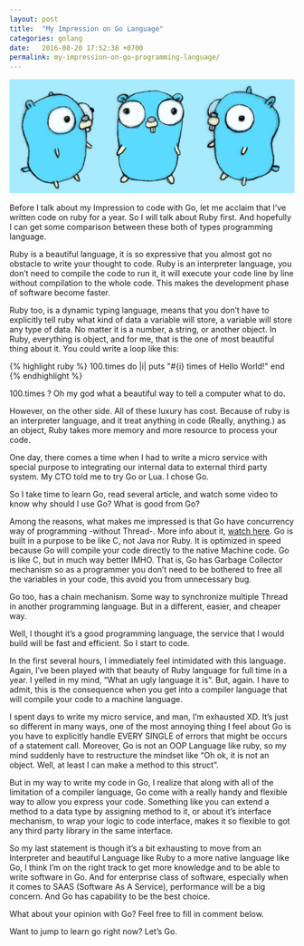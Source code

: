 ```yaml
---
layout: post
title:  "My Impression on Go Language"
categories: golang
date:   2016-08-20 17:52:38 +0700
permalink: my-impression-on-go-programming-language/
---
```


![Gopher](/images/gopher.jpg)

Before I talk about my Impression to code with Go, let me acclaim that I’ve written code on ruby for a year. So I will talk about Ruby first. And hopefully I can get some comparison between these both of types programming language.

Ruby is a beautiful language, it is so expressive that you almost got no obstacle to write your thought to code. Ruby is an interpreter language, you don’t need to compile the code to run it, it will execute your code line by line without compilation to the whole code. This makes the development phase of software become faster.

Ruby too, is a dynamic typing language, means that  you don’t have to explicitly tell ruby what kind of data a variable will store, a variable will store any type of data. No matter it is a number, a string, or another object. In Ruby, everything is object, and for me, that is the one of most beautiful thing about it. You could write a loop like this:

{% highlight ruby %}
100.times do |i|
  puts "#{i} times of Hello World!"
end
{% endhighlight %}

100.times ? Oh my god what a beautiful way to tell a computer what to do.

However, on the other side. All of these luxury has cost. Because of ruby is an interpreter language, and it treat anything in code (Really, anything.) as an object, Ruby takes more memory and more resource to process your code.

One day, there comes a time when I had to write a micro service with special purpose to integrating our internal data to external third party system. My CTO told me to try Go or Lua. I chose Go.

So I take time to learn Go, read several article, and watch some video to know why should I use Go? What is good from Go?

Among the reasons, what makes me impressed is that Go have concurrency way of programming -without Thread-. More info about it, [watch here](https://www.youtube.com/watch?v=f6kdp27TYZs). Go is built in a purpose to be like C, not Java nor Ruby. It is optimized in speed because Go will compile your code directly to the native Machine code. Go is like C, but in much way better IMHO. That is, Go has Garbage Collector mechanism so as a programmer you don’t need to be bothered to free all the variables in your code, this avoid you from unnecessary bug.

Go too, has a chain mechanism. Some way to synchronize multiple Thread in another programming language. But in a different, easier, and cheaper way.

Well, I thought it’s a good programming language, the service that I would build will be fast and efficient. So I start to code.

In the first several hours, I immediately feel intimidated with this language. Again, I’ve been played with that beauty of Ruby language for full time in a year. I yelled in my mind, “What an ugly language it is”. But, again. I have to admit, this is the consequence when you get into a compiler language that will compile your code to a machine language.

I spent days to write my micro service, and man, I’m exhausted XD. It’s just so different in many ways, one of the most annoying thing I feel about Go is you have to explicitly handle EVERY SINGLE of errors that might be occurs of a statement call. Moreover, Go is not an OOP Language like ruby, so my mind suddenly have to restructure the mindset like “Oh ok, it is not an object. Well, at least I can make a method to this struct”.

But in my way to write my code in Go, I realize that along with all of the limitation of a compiler language, Go come with a really handy and flexible way to allow you express your code. Something like you can extend a method to a data type by assigning method to it, or about it’s interface mechanism, to wrap your logic to code interface, makes it so flexible to got any third party library in the same interface.

So my last statement is though it’s a bit exhausting to move from an Interpreter and beautiful Language like Ruby to a more native language like Go, I think I’m on the right track to get more knowledge and to be able to write software in Go. And for enterprise class of software, especially when it comes to SAAS (Software As A Service), performance will be a big concern. And Go has capability to be the best choice.

What about your opinion with Go? Feel free to fill in comment below.

Want to jump to learn go right now? Let’s Go.

